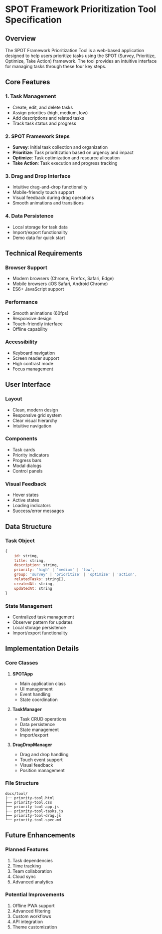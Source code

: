 # SPOT Framework Prioritization Tool Specification

## Overview
The SPOT Framework Prioritization Tool is a web-based application designed to help users prioritize tasks using the SPOT (Survey, Prioritize, Optimize, Take Action) framework. The tool provides an intuitive interface for managing tasks through these four key steps.

## Core Features

### 1. Task Management
- Create, edit, and delete tasks
- Assign priorities (high, medium, low)
- Add descriptions and related tasks
- Track task status and progress

### 2. SPOT Framework Steps
- **Survey**: Initial task collection and organization
- **Prioritize**: Task prioritization based on urgency and impact
- **Optimize**: Task optimization and resource allocation
- **Take Action**: Task execution and progress tracking

### 3. Drag and Drop Interface
- Intuitive drag-and-drop functionality
- Mobile-friendly touch support
- Visual feedback during drag operations
- Smooth animations and transitions

### 4. Data Persistence
- Local storage for task data
- Import/export functionality
- Demo data for quick start

## Technical Requirements

### Browser Support
- Modern browsers (Chrome, Firefox, Safari, Edge)
- Mobile browsers (iOS Safari, Android Chrome)
- ES6+ JavaScript support

### Performance
- Smooth animations (60fps)
- Responsive design
- Touch-friendly interface
- Offline capability

### Accessibility
- Keyboard navigation
- Screen reader support
- High contrast mode
- Focus management

## User Interface

### Layout
- Clean, modern design
- Responsive grid system
- Clear visual hierarchy
- Intuitive navigation

### Components
- Task cards
- Priority indicators
- Progress bars
- Modal dialogs
- Control panels

### Visual Feedback
- Hover states
- Active states
- Loading indicators
- Success/error messages

## Data Structure

### Task Object
```javascript
{
    id: string,
    title: string,
    description: string,
    priority: 'high' | 'medium' | 'low',
    group: 'survey' | 'prioritize' | 'optimize' | 'action',
    relatedTasks: string[],
    createdAt: string,
    updatedAt: string
}
```

### State Management
- Centralized task management
- Observer pattern for updates
- Local storage persistence
- Import/export functionality

## Implementation Details

### Core Classes
1. **SPOTApp**
   - Main application class
   - UI management
   - Event handling
   - State coordination

2. **TaskManager**
   - Task CRUD operations
   - Data persistence
   - State management
   - Import/export

3. **DragDropManager**
   - Drag and drop handling
   - Touch event support
   - Visual feedback
   - Position management

### File Structure
```
docs/tool/
├── priority-tool.html
├── priority-tool.css
├── priority-tool-app.js
├── priority-tool-tasks.js
├── priority-tool-drag.js
└── priority-tool-spec.md
```

## Future Enhancements

### Planned Features
1. Task dependencies
2. Time tracking
3. Team collaboration
4. Cloud sync
5. Advanced analytics

### Potential Improvements
1. Offline PWA support
2. Advanced filtering
3. Custom workflows
4. API integration
5. Theme customization 